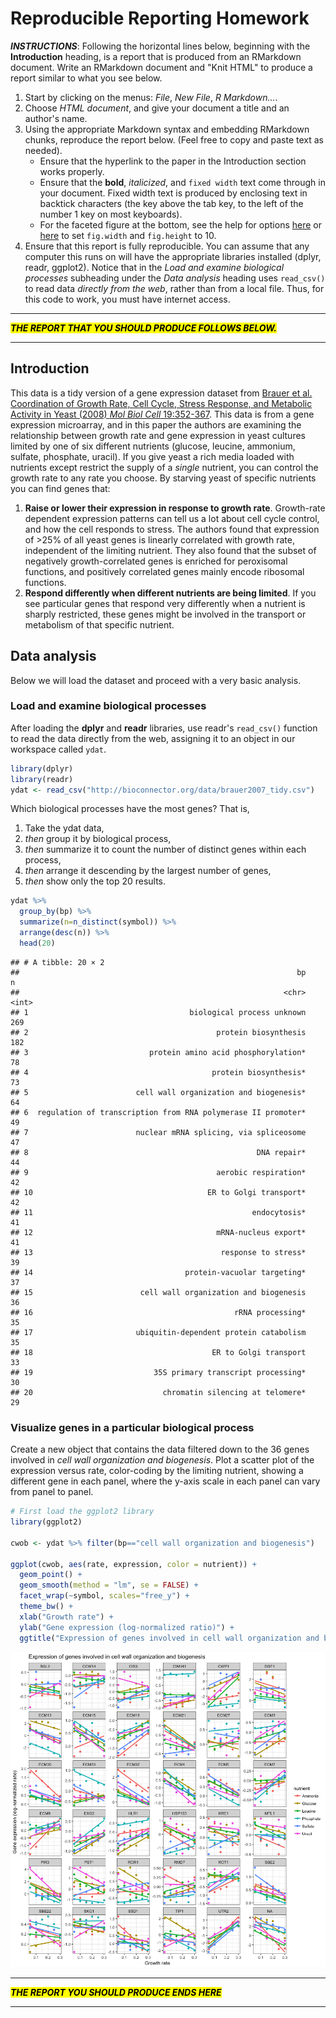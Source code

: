 # Reproducible Reporting Homework



**_INSTRUCTIONS_**: Following the horizontal lines below, beginning with the **Introduction** heading, is a report that is produced from an RMarkdown document. Write an RMarkdown document and "Knit HTML" to produce a report similar to what you see below. 

1. Start by clicking on the menus: _File_, _New File_, _R Markdown..._.
1. Choose _HTML document_, and give your document a title and an author's name.
1. Using the appropriate Markdown syntax and embedding RMarkdown chunks, reproduce the report below. (Feel free to copy and paste text as needed).
    - Ensure that the hyperlink to the paper in the Introduction section works properly.
    - Ensure that the **bold**, _italicized_, and `fixed width` text come through in your document. Fixed width text is produced by enclosing text in backtick characters (the key above the tab key, to the left of the number 1 key on most keyboards).
    - For the faceted figure at the bottom, see the help for options [here](http://bioconnector.org/markdown/#!rmarkdown.md#Options) or [here](http://yihui.name/knitr/options/#chunk_options) to set `fig.width` and `fig.height` to 10.
1. Ensure that this report is fully reproducible. You can assume that any computer this runs on will have the appropriate libraries installed (dplyr, readr, ggplot2). Notice that in the _Load and examine biological processes_ subheading under the _Data analysis_ heading uses `read_csv()` to read data _directly from the web_, rather than from a local file. Thus, for this code to work, you must have internet access.    


----

<mark>**_THE REPORT THAT YOU SHOULD PRODUCE FOLLOWS BELOW._**</mark>

----


## Introduction

This data is a tidy version of a gene expression dataset from [Brauer et al. Coordination of Growth Rate, Cell Cycle, Stress Response, and Metabolic Activity in Yeast (2008) _Mol Biol Cell_ 19:352-367](http://www.ncbi.nlm.nih.gov/pubmed/17959824). This data is from a gene expression microarray, and in this paper the authors are examining the relationship between growth rate and gene expression in yeast cultures limited by one of six different nutrients (glucose, leucine, ammonium, sulfate, phosphate, uracil). If you give yeast a rich media loaded with nutrients except restrict the supply of a _single_ nutrient, you can control the growth rate to any rate you choose. By starving yeast of specific nutrients you can find genes that: 

1. **Raise or lower their expression in response to growth rate**. Growth-rate dependent expression patterns can tell us a lot about cell cycle control, and how the cell responds to stress. The authors found that expression of >25% of all yeast genes is linearly correlated with growth rate, independent of the limiting nutrient. They also found that the subset of negatively growth-correlated genes is enriched for peroxisomal functions, and positively correlated genes mainly encode ribosomal functions. 
2. **Respond differently when different nutrients are being limited**. If you see particular genes that respond very differently when a nutrient is sharply restricted, these genes might be involved in the transport or metabolism of that specific nutrient.

## Data analysis

Below we will load the dataset and proceed with a very basic analysis.

### Load and examine biological processes

After loading the **dplyr** and **readr** libraries, use readr's `read_csv()` function to read the data directly from the web, assigning it to an object in our workspace called `ydat`.


```r
library(dplyr)
library(readr)
ydat <- read_csv("http://bioconnector.org/data/brauer2007_tidy.csv")
```

Which biological processes have the most genes? That is, 

1. Take the ydat data, 
1. _then_ group it by biological process, 
1. _then_ summarize it to count the number of distinct genes within each process, 
1. _then_ arrange it descending by the largest number of genes, 
1. _then_ show only the top 20 results.


```r
ydat %>% 
  group_by(bp) %>% 
  summarize(n=n_distinct(symbol)) %>% 
  arrange(desc(n)) %>% 
  head(20)
```

```
## # A tibble: 20 × 2
##                                                              bp     n
##                                                           <chr> <int>
## 1                                    biological process unknown   269
## 2                                          protein biosynthesis   182
## 3                           protein amino acid phosphorylation*    78
## 4                                         protein biosynthesis*    73
## 5                        cell wall organization and biogenesis*    64
## 6  regulation of transcription from RNA polymerase II promoter*    49
## 7                        nuclear mRNA splicing, via spliceosome    47
## 8                                                   DNA repair*    44
## 9                                          aerobic respiration*    42
## 10                                       ER to Golgi transport*    42
## 11                                                 endocytosis*    41
## 12                                         mRNA-nucleus export*    41
## 13                                          response to stress*    39
## 14                                  protein-vacuolar targeting*    37
## 15                        cell wall organization and biogenesis    36
## 16                                             rRNA processing*    35
## 17                       ubiquitin-dependent protein catabolism    35
## 18                                        ER to Golgi transport    33
## 19                           35S primary transcript processing*    30
## 20                             chromatin silencing at telomere*    29
```

### Visualize genes in a particular biological process

Create a new object that contains the data filtered down to the 36 genes involved in _cell wall organization and biogenesis_. Plot a scatter plot of the expression versus rate, color-coding by the limiting nutrient, showing a different gene in each panel, where the y-axis scale in each panel can vary from panel to panel. 


```r
# First load the ggplot2 library
library(ggplot2)

cwob <- ydat %>% filter(bp=="cell wall organization and biogenesis")

ggplot(cwob, aes(rate, expression, color = nutrient)) +
  geom_point() +
  geom_smooth(method = "lm", se = FALSE) +
  facet_wrap(~symbol, scales="free_y") + 
  theme_bw() + 
  xlab("Growth rate") + 
  ylab("Gene expression (log-normalized ratio)") + 
  ggtitle("Expression of genes involved in cell wall organization and biogenesis")
```

![](r-hw-repres_files/figure-html/cellwall_org_plots-1.png)<!-- -->


----

<mark>**_THE REPORT YOU SHOULD PRODUCE ENDS HERE_**</mark>

----
